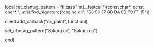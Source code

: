 local set_clantag_pattern = ffi.cast("int(__fastcall*)(const char*, const char*)", utils.find_signature("engine.dll", "53 56 57 8B DA 8B F9 FF 15"))


client.add_callback("on_paint", function()

set_clantag_pattern("Sakura.cc", "Sakura.cc")
      
end)
